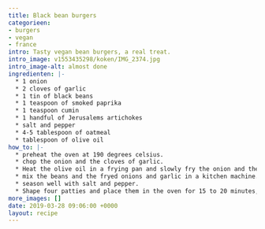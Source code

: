 ```yaml
---
title: Black bean burgers
categorieen:
- burgers
- vegan
- france
intro: Tasty vegan bean burgers, a real treat.
intro_image: v1553435298/koken/IMG_2374.jpg
intro_image-alt: almost done
ingredienten: |-
  * 1 onion
  * 2 cloves of garlic
  * 1 tin of black beans
  * 1 teaspoon of smoked paprika
  * 1 teaspoon cumin
  * 1 handful of Jerusalems artichokes
  * salt and pepper
  * 4-5 tablespoon of oatmeal
  * tablespoon of olive oil
how_to: |-
  * preheat the oven at 190 degrees celsius.
  * chop the onion and the cloves of garlic.
  * Heat the olive oil in a frying pan and slowly fry the onion and the garlic for 3 to 4 minutes
  * mix the beans and the fryed onions and garlic in a kitchen machine. Add the smoked paprika and all the other ingredients. mix slowly to get a firm but coarse mixture.
  * season well with salt and pepper.
  * Shape four patties and place them in the oven for 15 to 20 minutes, turning them halfway.
more_images: []
date: 2019-03-28 09:06:00 +0000
layout: recipe
---
```

